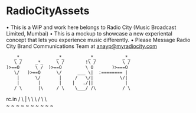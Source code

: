 # RadioCityAssets

• This is a WIP and work here belongs to Radio City (Music Broadcast Limited, Mumbai)
• This is a mockup to showcase a new experiental concept that lets you experience music differently.
• Please Message Radio City Brand Communications Team at anayp@myradiocity.com



       _*_             _*_         _*_          _*_
       \ /     _*_     \ /        !\ /          \ /
    )>==O      \ /  )>==O         \ O       )>===O
       \/   )>==O      \/      ___ \|  :======== |
        |      \/       |     /   \/|          \/|
        |       |       |    |   ./||            |
       / \      |\     / \    \___/ /\          / \
rc.in /   \     | \    \  \        /  \         \  \
     ~    ~    ~  ~    ~  ~       ~   ~         ~  ~

